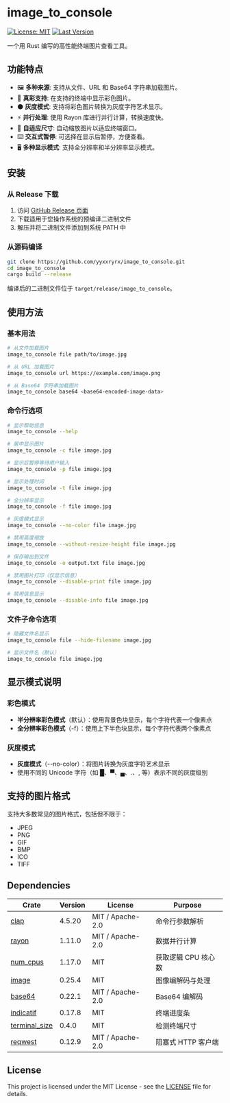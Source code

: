 # image_to_console

[![License: MIT](https://img.shields.io/badge/License-MIT-yellow.svg)](https://opensource.org/licenses/MIT) [![Last Version](https://img.shields.io/github/v/release/yyxxryrx/image_to_console
)](https://github.com/yyxxryrx/image_to_console/releases/latest)

一个用 Rust 编写的高性能终端图片查看工具。

## 功能特点

- 🖼️ **多种来源**: 支持从文件、URL 和 Base64 字符串加载图片。
- 🎨 **真彩支持**: 在支持的终端中显示彩色图片。
- ⚫ **灰度模式**: 支持将彩色图片转换为灰度字符艺术显示。
- ⚡ **并行处理**: 使用 Rayon 库进行并行计算，转换速度快。
- 📏 **自适应尺寸**: 自动缩放图片以适应终端窗口。
- ⌨️ **交互式暂停**: 可选择在显示后暂停，方便查看。
- 🖥️ **多种显示模式**: 支持全分辨率和半分辨率显示模式。

## 安装

### 从 Release 下载

1. 访问 [GitHub Release 页面](https://github.com/yyxxryrx/image_to_console/releases)
2. 下载适用于您操作系统的预编译二进制文件
3. 解压并将二进制文件添加到系统 PATH 中


### 从源码编译

```bash
git clone https://github.com/yyxxryrx/image_to_console.git
cd image_to_console
cargo build --release
```

编译后的二进制文件位于 `target/release/image_to_console`。

## 使用方法

### 基本用法

```bash
# 从文件加载图片
image_to_console file path/to/image.jpg

# 从 URL 加载图片
image_to_console url https://example.com/image.png

# 从 Base64 字符串加载图片
image_to_console base64 <base64-encoded-image-data>
```

### 命令行选项

```bash
# 显示帮助信息
image_to_console --help

# 居中显示图片
image_to_console -c file image.jpg

# 显示后暂停等待用户输入
image_to_console -p file image.jpg

# 显示处理时间
image_to_console -t file image.jpg

# 全分辨率显示
image_to_console -f file image.jpg

# 灰度模式显示
image_to_console --no-color file image.jpg

# 禁用高度缩放
image_to_console --without-resize-height file image.jpg

# 保存输出到文件
image_to_console -o output.txt file image.jpg

# 禁用图片打印（仅显示信息）
image_to_console --disable-print file image.jpg

# 禁用信息显示
image_to_console --disable-info file image.jpg
```

### 文件子命令选项

```bash
# 隐藏文件名显示
image_to_console file --hide-filename image.jpg

# 显示文件名（默认）
image_to_console file image.jpg
```

## 显示模式说明

### 彩色模式
- **半分辨率彩色模式**（默认）：使用背景色块显示，每个字符代表一个像素点
- **全分辨率彩色模式**（-f）：使用上下半色块显示，每个字符代表两个像素点

### 灰度模式
- **灰度模式**（--no-color）：将图片转换为灰度字符艺术显示
- 使用不同的 Unicode 字符（如 █、▀、▄、.、, 等）表示不同的灰度级别

## 支持的图片格式

支持大多数常见的图片格式，包括但不限于：
- JPEG
- PNG
- GIF
- BMP
- ICO
- TIFF

## Dependencies

| Crate | Version | License | Purpose |
|-------|---------|---------|---------|
| [clap](https://crates.io/crates/clap) | 4.5.20 | MIT / Apache-2.0 | 命令行参数解析 |
| [rayon](https://crates.io/crates/rayon) | 1.11.0 | MIT / Apache-2.0 | 数据并行计算 |
| [num_cpus](https://crates.io/crates/num_cpus) | 1.17.0 | MIT | 获取逻辑 CPU 核心数 |
| [image](https://crates.io/crates/image) | 0.25.4 | MIT | 图像编解码与处理 |
| [base64](https://crates.io/crates/base64) | 0.22.1 | MIT / Apache-2.0 | Base64 编解码 |
| [indicatif](https://crates.io/crates/indicatif) | 0.17.8 | MIT | 终端进度条 |
| [terminal_size](https://crates.io/crates/terminal_size) | 0.4.0 | MIT | 检测终端尺寸 |
| [reqwest](https://crates.io/crates/reqwest) | 0.12.9 | MIT / Apache-2.0 | 阻塞式 HTTP 客户端 |

## License

This project is licensed under the MIT License - see the [LICENSE](LICENSE) file for details.